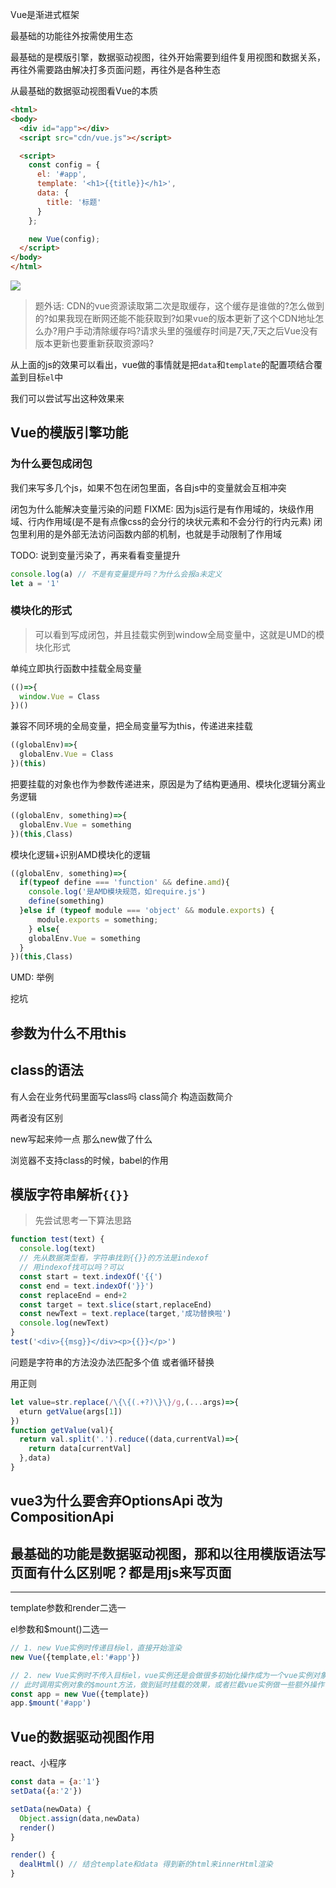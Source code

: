 
Vue是渐进式框架

最基础的功能往外按需使用生态

最基础的是模版引擎，数据驱动视图，往外开始需要到组件复用视图和数据关系，再往外需要路由解决打多页面问题，再往外是各种生态

从最基础的数据驱动视图看Vue的本质

```html
<html>
<body>
  <div id="app"></div>
  <script src="cdn/vue.js"></script>

  <script>
    const config = {
      el: '#app',
      template: '<h1>{{title}}</h1>',
      data: {
        title: '标题'
      }
    };

    new Vue(config);
  </script>
</body>
</html>
```
![](https://gitee.com/luojinan1/markdown-img/raw/master/20220303233115.png)

> 题外话: CDN的vue资源读取第二次是取缓存，这个缓存是谁做的?怎么做到的?如果我现在断网还能不能获取到?如果vue的版本更新了这个CDN地址怎么办?用户手动清除缓存吗?请求头里的强缓存时间是7天,7天之后Vue没有版本更新也要重新获取资源吗?

从上面的js的效果可以看出，vue做的事情就是把`data`和`template`的配置项结合覆盖到目标`el`中

我们可以尝试写出这种效果来
## Vue的模版引擎功能

### 为什么要包成闭包
我们来写多几个js，如果不包在闭包里面，各自js中的变量就会互相冲突

闭包为什么能解决变量污染的问题
FIXME: 因为js运行是有作用域的，块级作用域、行内作用域(是不是有点像css的会分行的块状元素和不会分行的行内元素)
闭包里利用的是外部无法访问函数内部的机制，也就是手动限制了作用域

TODO: 说到变量污染了，再来看看变量提升
```js
console.log(a) // 不是有变量提升吗？为什么会报a未定义
let a = '1'
```


### 模块化的形式
> 可以看到写成闭包，并且挂载实例到window全局变量中，这就是UMD的模块化形式

单纯立即执行函数中挂载全局变量
```js
(()=>{
  window.Vue = Class
})()
```
兼容不同环境的全局变量，把全局变量写为this，传递进来挂载
```js
((globalEnv)=>{
  globalEnv.Vue = Class
})(this)
```
把要挂载的对象也作为参数传递进来，原因是为了结构更通用、模块化逻辑分离业务逻辑
```js
((globalEnv, something)=>{
  globalEnv.Vue = something
})(this,Class)
```
模块化逻辑+识别AMD模块化的逻辑
```js
((globalEnv, something)=>{
  if(typeof define === 'function' && define.amd){
    console.log('是AMD模块规范，如require.js')
    define(something)
  }else if (typeof module === 'object' && module.exports) {
      module.exports = something;
    } else{
    globalEnv.Vue = something
  }
})(this,Class)
```

UMD: 举例

挖坑

## 参数为什么不用this

## class的语法
有人会在业务代码里面写class吗
class简介
构造函数简介

两者没有区别

new写起来帅一点
那么new做了什么

浏览器不支持class的时候，babel的作用


## 模版字符串解析`{{}}`

> 先尝试思考一下算法思路
```js
function test(text) {
  console.log(text)
  // 先从数据类型看，字符串找到{{}}的方法是indexof
  // 用indexof找可以吗？可以
  const start = text.indexOf('{{')
  const end = text.indexOf('}}')
  const replaceEnd = end+2
  const target = text.slice(start,replaceEnd)
  const newText = text.replace(target,'成功替换啦')
  console.log(newText)
}
test('<div>{{msg}}</div><p>{{}}</p>')
```

问题是字符串的方法没办法匹配多个值
或者循环替换

用正则

```js
let value=str.replace(/\{\{(.+?)\}\}/g,(...args)=>{
  eturn getValue(args[1])
})
function getValue(val){
  return val.split('.').reduce((data,currentVal)=>{
    return data[currentVal]
  },data)
}
```


## vue3为什么要舍弃OptionsApi 改为CompositionApi

## 最基础的功能是数据驱动视图，那和以往用模版语法写页面有什么区别呢？都是用js来写页面

---


template参数和render二选一



el参数和$mount()二选一
```js
// 1. new Vue实例时传递目标el，直接开始渲染
new Vue({template,el:'#app'})

// 2. new Vue实例时不传入目标el，vue实例还是会做很多初始化操作成为一个vue实例对象
// 此时调用实例对象的$mount方法，做到延时挂载的效果，或者拦截vue实例做一些额外操作
const app = new Vue({template})
app.$mount('#app')
```

## Vue的数据驱动视图作用

react、小程序
```js
const data = {a:'1'}
setData({a:'2'})

setData(newData) {
  Object.assign(data,newData)
  render()
}

render() {
  dealHtml() // 结合template和data 得到新的html来innerHtml渲染
}
```